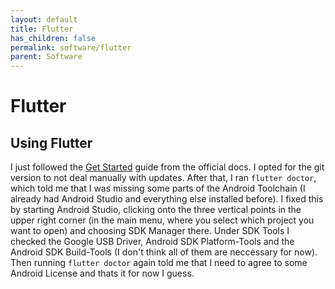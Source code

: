 ```yaml
---
layout: default
title: Flutter
has_children: false
permalink: software/flutter
parent: Software
---
```


# Flutter

## Using Flutter

I just followed the [Get Started](https://docs.flutter.dev/get-started/install) guide from the official docs.
I opted for the git version to not deal manually with updates.
After that, I ran `flutter doctor`, which told me that I was missing some parts of the Android Toolchain (I already had Android Studio and everything else installed before).
I fixed this by starting Android Studio, clicking onto the three vertical points in the upper right corner (in the main menu, where you select which project you want to open) and choosing SDK Manager there.
Under SDK Tools I checked the Google USB Driver, Android SDK Platform-Tools and the Android SDK Build-Tools (I don't think all of them are neccessary for now).
Then running `flutter doctor` again told me that I need to agree to some Android License and thats it for now I guess.
